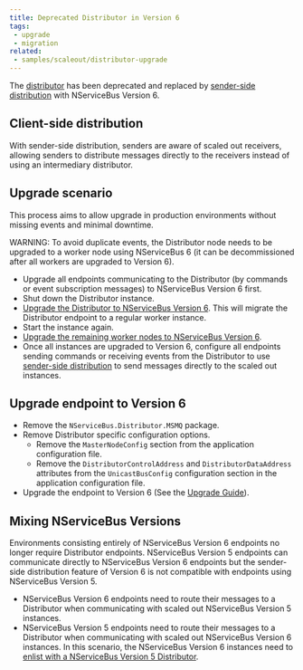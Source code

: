 ```yaml
---
title: Deprecated Distributor in Version 6
tags:
 - upgrade
 - migration
related:
 - samples/scaleout/distributor-upgrade
---
```


The [distributor](/nservicebus/scalability-and-ha/distributor) has been deprecated and replaced by [sender-side distribution](/nservicebus/msmq/scalability-and-ha/sender-side-distribution.md) with NServiceBus Version 6.

## Client-side distribution

With sender-side distribution, senders are aware of scaled out receivers, allowing senders to distribute messages directly to the receivers instead of using an intermediary distributor.


## Upgrade scenario

This process aims to allow upgrade in production environments without missing events and minimal downtime.

WARNING: To avoid duplicate events, the Distributor node needs to be upgraded to a worker node using NServiceBus 6 (it can be decommissioned after all workers are upgraded to Version 6).

* Upgrade all endpoints communicating to the Distributor (by commands or event subscription messages) to NServiceBus Version 6 first.
* Shut down the Distributor instance.
* [Upgrade the Distributor to NServiceBus Version 6](#upgrade-endpoint-to-version-6). This will migrate the Distributor endpoint to a regular worker instance.
* Start the instance again.
* [Upgrade the remaining worker nodes to NServiceBus Version 6](#upgrade-endpoint-to-version-6).
* Once all instances are upgraded to Version 6, configure all endpoints sending commands or receiving events from the Distributor to use [sender-side distribution](/nservicebus/msmq/scalability-and-ha/sender-side-distribution.md) to send messages directly to the scaled out instances.


## Upgrade endpoint to Version 6

* Remove the `NServiceBus.Distributor.MSMQ` package.
* Remove Distributor specific configuration options.
  * Remove the `MasterNodeConfig` section from the application configuration file.
  * Remove the `DistributorControlAddress` and `DistributorDataAddress` attributes from the `UnicastBusConfig` configuration section in the application configuration file.
* Upgrade the endpoint to Version 6 (See the [Upgrade Guide](/nservicebus/upgrades/5to6)).


## Mixing NServiceBus Versions

Environments consisting entirely of NServiceBus Version 6 endpoints no longer require Distributor endpoints. NServiceBus Version 5 endpoints can communicate directly to NServiceBus Version 6 endpoints but the sender-side distribution feature of Version 6 is not compatible with endpoints using NServiceBus Version 5.

* NServiceBus Version 6 endpoints need to route their messages to a Distributor when communicating with scaled out NServiceBus Version 5 instances.
* NServiceBus Version 5 endpoints need to route their messages to a Distributor when communicating with scaled out NServiceBus Version 6 instances. In this scenario, the NServiceBus Version 6 instances need to [enlist with a NServiceBus Version 5 Distributor](#remove-subscriptions-for-the-distributor).
